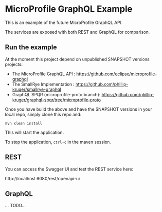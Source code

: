 # MicroProfile GraphQL Example

This is an example of the future MicroProfile GraphQL API.

The services are exposed with both REST and GraphQL for comparison.

## Run the example

At the moment this project depend on unpublished SNAPSHOT versions projects:

* The MicroProfile GraphQL API : https://github.com/eclipse/microprofile-graphql
* The SmallRye Implementation : https://github.com/phillip-kruger/smallrye-graphql
* GraphQL SPQR (microprofile-proto branch): https://github.com/phillip-kruger/graphql-spqr/tree/microprofile-proto

Once you have build the above and have the SNAPSHOT versions in your local repo, simply clone this repo and:

```
mvn clean install
```

This will start the application.

To stop the application, `ctrl-c` in the maven session.

## REST

You can access the Swagger UI and test the REST service here:

http://localhost:8080/rest/openapi-ui

## GraphQL

... TODO...